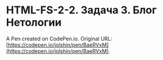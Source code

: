 # HTML-FS-2-2. Задача 3. Блог Нетологии

A Pen created on CodePen.io. Original URL: [https://codepen.io/jolshin/pen/BaeRVxM](https://codepen.io/jolshin/pen/BaeRVxM).

